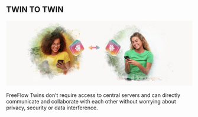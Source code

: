 ## TWIN TO TWIN


![](communication_direct.png)  

FreeFlow Twins don’t require access to central servers and can directly communicate and collaborate with each other without worrying about privacy, security or data interference.



